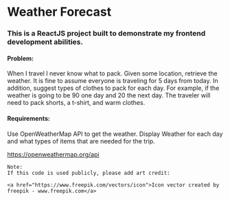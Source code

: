 # Weather Forecast

### This is a ReactJS project built to demonstrate my frontend development abilities.

#### Problem: 
When I travel I never know what to pack. Given some location, retrieve the weather. It is fine to assume everyone is traveling for 5 days from today. In addition, suggest types of clothes to pack for each day. For example, if the weather is going to be 90 one day and 20 the next day. The traveler will need to pack shorts, a t-shirt, and warm clothes.

#### Requirements:
Use OpenWeatherMap API to get the weather. Display Weather for each day and what types of items that are needed for the trip.

https://openweathermap.org/api


    
```
Note:
If this code is used publicly, please add art credit:

<a href="https://www.freepik.com/vectors/icon">Icon vector created by freepik - www.freepik.com</a>
```